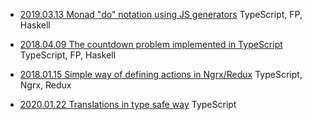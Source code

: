 
- [2019.03.13 Monad "do" notation using JS generators](https://github.com/marcinnajder/misc/tree/master/2019_03_13_monad_do_notation_using_js_generators/README.md) TypeScript, FP, Haskell

- [2018.04.09 The countdown problem implemented in TypeScript](https://github.com/marcinnajder/misc/tree/master/2018_04_09_countdown-problem-in-typescript/README.md) TypeScript, FP, Haskell

- [2018.01.15 Simple way of defining actions in Ngrx/Redux](https://github.com/marcinnajder/misc/tree/master/2018_01_15_simple-way-of-defining-actions/README.md) TypeScript, Ngrx, Redux

- [2020.01.22 Translations in type safe way](https://github.com/marcinnajder/misc/blob/master/2020_01_22_translation_in_type_safe_way/README.md) TypeScript

